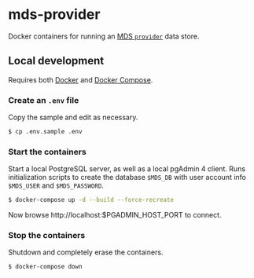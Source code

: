 # mds-provider

Docker containers for running an [MDS `provider`][provider] data store.

## Local development

Requires both [Docker][docker] and [Docker Compose][compose].

### Create an `.env` file

Copy the sample and edit as necessary.

```bash
$ cp .env.sample .env
```

### Start the containers

Start a local PostgreSQL server, as well as a local pgAdmin 4 client. Runs initialization
scripts to create the database `$MDS_DB` with user account info `$MDS_USER` and `$MDS_PASSWORD`.

```bash
$ docker-compose up -d --build --force-recreate
```

Now browse http://localhost:$PGADMIN_HOST_PORT to connect.

### Stop the containers

Shutdown and completely erase the containers.

```bash
$ docker-compose down
```

[compose]: https://docs.docker.com/compose/overview/
[docker]: https://www.docker.com/
[provider]: https://github.com/CityOfLosAngeles/mobility-data-specification/tree/master/provider
